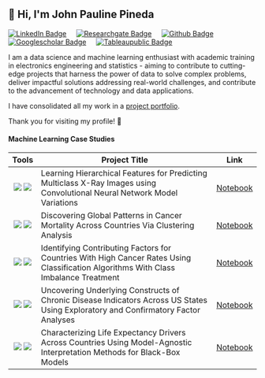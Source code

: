 ## 👋 Hi, I'm John Pauline Pineda

<div id="badges">    
  
  [<img src="https://img.shields.io/badge/Linkedin-beige?logo=Linkedin&logoColor=blue&style=for-the-badge" alt="LinkedIn Badge"/>](https://www.linkedin.com/in/johnpaulinepineda/) &nbsp; &nbsp;
  [<img src="https://img.shields.io/badge/Researchgate-beige?logo=Researchgate&logoColor=blue&style=for-the-badge" alt="Researchgate Badge"/>](https://www.researchgate.net/profile/John-Pauline-Pineda) &nbsp; &nbsp;
  [<img src="https://img.shields.io/badge/Github-beige?logo=Github&logoColor=blue&style=for-the-badge" alt="Github Badge"/>](https://github.com/JohnPaulinePineda) &nbsp; &nbsp;
  [<img src="https://img.shields.io/badge/Googlescholar-beige?logo=Googlescholar&logoColor=blue&style=for-the-badge" alt="Googlescholar Badge"/>](https://scholar.google.com/citations?hl=en&user=UhKwLrwAAAAJ) &nbsp; &nbsp;
  [<img src="https://img.shields.io/badge/Tableau-beige?logo=Tableau&logoColor=blue&style=for-the-badge" alt="Tableaupublic Badge"/>](https://public.tableau.com/app/profile/john.pauline.pineda)
  
</div>

I am a data science and machine learning enthusiast with academic training in electronics engineering and statistics - aiming to contribute to cutting-edge projects that harness the power of data to solve complex problems, deliver impactful solutions addressing real-world challenges, and contribute to the advancement of technology and data applications.

I have consolidated all my work in a [project portfolio](https://johnpaulinepineda.github.io/).

Thank you for visiting my profile! 🤝

#### Machine Learning Case Studies

| **Tools**  | **Project Title** | **Link** |
| :---: | --- | :---: |
| [![](https://img.shields.io/badge/Python-beige?logo=Python&logoColor=blue&style=for-the-badge)](#) [![](https://img.shields.io/badge/Jupyter-beige?logo=Jupyter&logoColor=blue&style=for-the-badge)](#)|Learning Hierarchical Features for Predicting Multiclass X-Ray Images using Convolutional Neural Network Model Variations|[Notebook](https://johnpaulinepineda.github.io/Portfolio_Project_44/)|
| [![](https://img.shields.io/badge/Python-beige?logo=Python&logoColor=blue&style=for-the-badge)](#) [![](https://img.shields.io/badge/Jupyter-beige?logo=Jupyter&logoColor=blue&style=for-the-badge)](#)|Discovering Global Patterns in Cancer Mortality Across Countries Via Clustering Analysis|[Notebook](https://johnpaulinepineda.github.io/Portfolio_Project_43/)|
| [![](https://img.shields.io/badge/Python-beige?logo=Python&logoColor=blue&style=for-the-badge)](#) [![](https://img.shields.io/badge/Jupyter-beige?logo=Jupyter&logoColor=blue&style=for-the-badge)](#)|Identifying Contributing Factors for Countries With High Cancer Rates Using Classification Algorithms With Class Imbalance Treatment|[Notebook](https://johnpaulinepineda.github.io/Portfolio_Project_42/)|
| [![](https://img.shields.io/badge/R-beige?logo=R&logoColor=blue&style=for-the-badge)](#) [![](https://img.shields.io/badge/RStudio-beige?logo=RStudio&logoColor=blue&style=for-the-badge)](#)|Uncovering Underlying Constructs of Chronic Disease Indicators Across US States Using Exploratory and Confirmatory Factor Analyses|[Notebook](https://johnpaulinepineda.github.io/Portfolio_Project_37/)|
| [![](https://img.shields.io/badge/R-black?logo=R)](#) [![](https://img.shields.io/badge/RStudio-black?logo=RStudio)](#)|Characterizing Life Expectancy Drivers Across Countries Using Model-Agnostic Interpretation Methods for Black-Box Models|[Notebook](https://johnpaulinepineda.github.io/Portfolio_Project_35/)|

<!--
**JohnPaulinePineda/JohnPaulinePineda** is a ✨ _special_ ✨ repository because its `README.md` (this file) appears on your GitHub profile.

Here are some ideas to get you started:

- 🔭 I’m currently working on ...
- 🌱 I’m currently learning ...
- 👯 I’m looking to collaborate on ...
- 🤔 I’m looking for help with ...
- 💬 Ask me about ...
- 📫 How to reach me: ...
- 😄 Pronouns: ...
- ⚡ Fun fact: ...
-->
